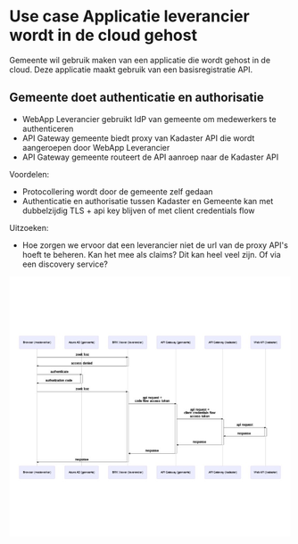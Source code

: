 # Use case Applicatie leverancier wordt in de cloud gehost

Gemeente wil gebruik maken van een applicatie die wordt gehost in de cloud. Deze applicatie maakt gebruik van een basisregistratie API.

## Gemeente doet authenticatie en authorisatie

- WebApp Leverancier gebruikt IdP van gemeente om medewerkers te authenticeren
- API Gateway gemeente biedt proxy van Kadaster API die wordt aangeroepen door WebApp Leverancier
- API Gateway gemeente routeert de API aanroep naar de Kadaster API

Voordelen:

- Protocollering wordt door de gemeente zelf gedaan
- Authenticatie en authorisatie tussen Kadaster en Gemeente kan met dubbelzijdig TLS + api key blijven of met client credentials flow

Uitzoeken:

- Hoe zorgen we ervoor dat een leverancier niet de url van de proxy API's hoeft te beheren. Kan het mee als claims? Dit kan heel veel zijn. Of via een discovery service?

![test](./scenario-apigateway-routeert.jpg)


